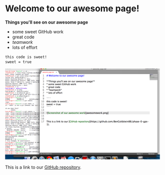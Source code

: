 # Welcome to our awesome page!

**Things you'll see on our awesome page**
* some sweet GitHub work
* great code
* *teamwork*
* lots of effort

```
this code is sweet!
sweet = true
```

![Screenshot of our awesome work](awesomework.png)


This is a link to our [GitHub repository](https://github.com/BenGoldstein88/phase-0-gps-1).